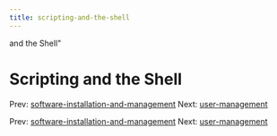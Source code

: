 ```yaml
---
title: scripting-and-the-shell
---
```


and the Shell"

# Scripting and the Shell

Prev:
[software-installation-and-management](software-installation-and-management.md)
Next: [user-management](user-management.md)

Prev:
[software-installation-and-management](software-installation-and-management.md)
Next: [user-management](user-management.md)
